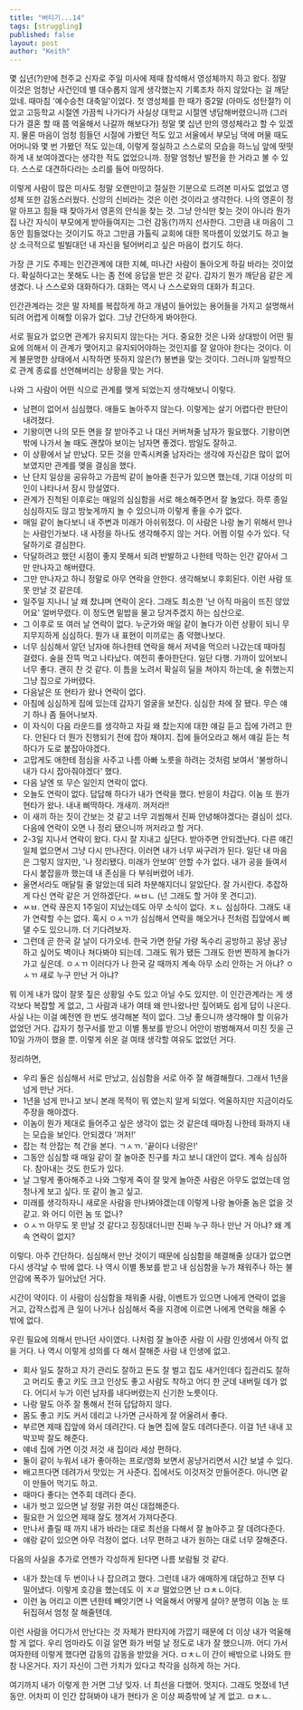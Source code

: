 ```yaml
---
title: "버티기...14"
tags: [struggling]
published: false
layout: post
author: "Keith"
---
```


몇 십년(?)만에 천주교 신자로 주일 미사에 제때 참석해서 영성체까지 하고 왔다. 정말 이것은 엄청난 사건인데 별 대수롭지 않게 생각했는지 기록조차 하지 않았다는 걸 깨닫았네. 때마침 '예수승천 대축일'이었다. 첫 영성체를 한 때가 중2말 (아마도 성탄절?) 이었고 고등학교 시절엔 가끔씩 나가다가 사실상 대학교 시절엔 냉담해버렸으니까 (그러다가 결혼 할 때 쯤 억울해서 나갈까 해보다가) 정말 몇 십년 만의 영성체라고 할 수 있겠지. 물론 마음이 엄청 힘들던 시절에 가봤던 적도 있고 서울에서 부모님 댁에 머물 때도 어머니와 몇 번 가봤던 적도 있는데, 이렇게 절실하고 스스로의 모습을 하느님 앞에 떳떳하게 내 보여야겠다는 생각한 적도 없었으니까. 정말 엄청난 발전을 한 거라고 볼 수 있다. 스스로 대견하다라는 소리를 들어 마땅하다.

이렇게 사람이 많은 미사도 정말 오랜만이고 절실한 기분으로 드려본 미사도 없었고 영성체 또한 감동스러웠다. 신앙의 신비라는 것은 이런 것이라고 생각한다. 나의 영혼이 정말 아프고 힘들 때 찾아가서 영혼의 안식을 찾는 것. 그냥 안식만 찾는 것이 아니라 뭔가 집 나간 자식이 부모에게 받아들여지는 그런 감동(?)까지 선사한다. 그만큼 내 마음이 그동안 힘들었다는 것이기도 하고 그만큼 가톨릭 교회에 대한 목마름이 있었기도 하고 늘상 소극적으로 빌빌대던 내 자신을 털어버리고 싶은 마음이 컸기도 하다.

가장 큰 기도 주제는 인간관계에 대한 지혜, 떠나간 사람이 돌아오게 하길 바라는 것이었다. 확실하다고는 못해도 나는 좀 전에 응답을 받은 것 같다. 갑자기 뭔가 깨닫음 같은 게 생겼다. 나 스스로와 대화하다가. 대화는 역시 나 스스로와의 대화가 최고다.

인간관계라는 것은 말 자체를 복잡하게 하고 개념이 들어있는 용어들을 가지고 설명해서 되려 어렵게 이해할 이유가 없다. 그냥 간단하게 봐야한다.

서로 필요가 없으면 관계가 유지되지 않는다는 거다. 중요한 것은 나와 상대방이 어떤 필요에 의해서 이 관계가 맺어지고 유지되어야하는 것인지를 잘 알아야 한다는 것이다. 이게 불문명한 상태에서 시작하면 뜻하지 않은(?) 봉변을 맞는 것이다. 그러니까 일방적으로 관계 종료를 선언해버리는 상황을 맞는 거다.

나와 그 사람이 어떤 식으로 관계를 맺게 되었는지 생각해보니 이렇다.
- 남편이 없어서 심심했다. 애들도 놀아주지 않는다. 이렇게는 살기 어렵다란 판단이 내려졌다.
- 기왕이면 나의 모든 면을 잘 받아주고 나 대신 커버쳐줄 남자가 필요했다. 기왕이면 밖에 나가서 놀 때도 괜찮아 보이는 남자면 좋겠다. 밤일도 잘하고.
- 이 상황에서 날 만났다. 모든 것을 만족시켜줄 남자라는 생각에 자신감은 많이 없어보였지만 관계를 맺을 결심을 했다.
- 난 단지 일상을 공유하고 가끔씩 같이 놀아줄 친구가 있으면 했는데, 기대 이상의 미인이 나타나서 잠시 망설였다. 
- 관계가 진척된 이후로는 매일의 심심함을 서로 해소해주면서 잘 놀았다. 하루 종일 심심하지도 않고 밤늦게까지 놀 수 있으니까 이렇게 좋을 수가 없다. 
- 매일 같이 놀다보니 내 주변과 미래가 아쉬워졌다. 이 사람은 나랑 놀기 위해서 만나는 사람인가보다. 내 사정을 하나도 생각해주지 않는 거다. 어쩜 이럴 수가 있다. 닥달하기로 결심한다.
- 닥달하려고 했던 시점이 좋지 못해서 되려 반발하고 나한테 막하는 인간 같아서 그만 만나자고 해버렸다. 
- 그만 만나자고 하니 정말로 아무 연락을 안한다. 생각해보니 후회된다. 이런 사람 또 못 만날 것 같은데.
- 일주일 지나니 날 왜 찼냐며 연락이 온다. 그래도 최소한 '난 아직 마음이 뜨진 않았어요' 얼버무렸다. 이 정도면 밑밥을 물고 당겨주겠지 하는 심산으로.
- 그 이후로 또 여러 날 연락이 없다. 누군가와 매일 같이 놀다가 이런 상황이 되니 무지무지하게 심심하다. 뭔가 내 표현이 미끼로는 좀 약했나보다.
- 너무 심심해서 알던 남자애 하나한테 연락을 해서 저녁을 먹으러 나갔는데 때마침 걸렸다. 술을 잔뜩 먹고 나타났다. 여전히 좋아한단다. 일단 다행. 가까이 있어보니 너무 좋다. 괜히 찬 것 같다. 이 틈을 노려서 확실히 딜을 쳐야지 하는데, 술 취했는지 그냥 집으로 가버렸다.
- 다음날은 또 현타가 왔나 연락이 없다. 
- 아침에 심심하게 집에 있는데 갑자기 얼굴을 보잔다. 심심한 차에 잘 됐다. 무슨 얘기 하나 좀 들어나보자.
- 이 자식이 다음 라운드를 생각하고 자길 왜 찼는지에 대한 얘길 듣고 집에 가려고 한다. 안된다 더 뭔가 진행되기 전에 잡아 채야지. 집에 들어오라고 해서 얘길 듣는 척 하다가 도로 붙잡아야겠다.
- 고맙게도 애한테 점심을 사주고 나름 아빠 노릇을 하려는 것처럼 보여서 '불쌍하니 내가 다시 잡아줘야겠다' 했다.
- 다음 날엔 또 무슨 일인지 연락이 없다.
- 오늘도 연락이 없다. 답답해 하다가 내가 연락을 했다. 반응이 차갑다. 이놈 또 뭔가 현타가 왔나. 내내 삐딱하다. 개새끼. 꺼저라!!
- 이 새끼 하는 짓이 간보는 것 같고 너무 괴씸해서 진짜 안녕해야겠다는 결심이 섰다. 다음에 연락이 오면 나 정리 됐으니까 꺼저라고 할 거다.
- 2-3일 지나서 연락이 왔다. 다시 잘 지내고 싶단다. 받아주면 안되겠냔다. 다른 얘긴 일체 없으면서 그냥 다시 만나잔다. 이러면 내가 너무 싸구려가 된다. 일단 내 마음은 그렇지 않지만, '나 정리됐다. 미래가 안보여' 안할 수가 없다. 내가 공을 들여서 다시 붙잡을까 했는데 내 존심을 다 부숴버렸어 네가.
- 울면서라도 매달릴 줄 알았는데 되려 차분해지더니 알았단다. 잘 가시란다. 추잡하게 다신 연락 같은 거 안하겠단다. ㅆㅂㄴ (넌 그래도 할 거야 못 견디고).
- ㅆㅂ. 연락 끊은지 1주일이 지났는데도 아무 소식이 없다. ㅈㄴ 심심하다. 그래도 내가 연락할 수는 없다. 혹시 ㅇㅅㄲ가 심심해서 연락을 해오거나 전처럼 집앞에서 삐댈 수도 있으니까. 더 기다려보자. 
- 그런데 곧 한국 갈 날이 다가오네. 한국 가면 한달 가량 독수리 공방하고 꽁냥 꽁냥 하고 싶어도 벽이나 쳐다봐야 되는데. 그래도 뭐가 됐든 그래도 한번 찐하게 놀다가 가고 싶은데. ㅇㅅㄲ 이러다가 나 한국 갈 때까지 계속 아무 소리 안하는 거 아냐? ㅇㅅㄲ 새로 누구 만난 거 아냐?

뭐 이게 내가 많이 잘못 짚은 상황일 수도 있고 아닐 수도 있지만. 이 인간관계라는 게 생각보다 복잡할 게 없고, 그 사람과 내가 여태 왜 만나왔나만 짚어봐도 쉽게 답이 나온다. 사실 나는 이걸 예전엔 한 번도 생각해본 적이 없다. 그냥 좋으니까 생각해야 할 이유가 없었던 거다. 갑자기 청구서를 받고 이별 통보를 받으니 어안이 벙벙해져서 미친 짓을 근 10일 가까이 했을 뿐. 이렇게 쉬운 걸 여태 생각할 여유도 없었던 거다.

정리하면,
- 우리 둘은 심심해서 서로 만났고, 심심함을 서로 아주 잘 해결해줬다. 그래서 1년을 넘게 만난 거다.
- 1년을 넘게 만나고 보니 본래 목적이 뭐 였는지 알게 되었다. 억울하지만 지금이라도 주장을 해야겠다.
- 이놈이 뭔가 제대로 들어주고 싶은 생각이 없는 것 같은데 때마침 나한테 화까지 내는 모습을 보인다. 안되겠다 '꺼저!'
- 잡는 척 안잡는 척 간을 본다. ㄱㅅㄲ. '끝이다 너랑은!'
- 그동안 심심할 때 매일 같이 잘 놀아준 친구를 차고 보니 대안이 없다. 계속 심심하다. 참아내는 것도 한도가 있다.
- 날 그렇게 좋아해주고 나와 그렇게 죽이 잘 맞게 놀아준 사람은 아무도 없었는데 엄청나게 보고 싶다. 또 같이 놀고 싶고.
- 미래를 생각하자니 새로운 사람을 만나봐야겠는데 이렇게 나랑 놀아줄 놈은 없을 것 같고. 와 어디 이런 놈 또 없나?
- ㅇㅅㄲ 아무도 못 만날 것 같다고 징징대더니만 진짜 누구 하나 만난 거 아냐? 왜 계속 연락이 없지?

이렇다. 아주 간단하다. 심심해서 만난 것이기 때문에 심심함을 해결해줄 상대가 없으면 다시 생각날 수 밖에 없다. 나 역시 이별 통보를 받고 내 심심함을 누가 채워주나 하는 불안감에 폭주가 일어났던 거다. 

시간이 약이다. 이 사람이 심심함을 채워줄 사람, 이벤트가 있으면 나에게 연락이 없을 거고, 갑작스럽게 큰 일이 나거나 심심해서 죽을 지경에 이르면 나에게 연락을 해올 수 밖에 없다. 

우린 필요에 의해서 만나던 사이였다. 나처럼 잘 놀아준 사람 이 사람 인생에서 아직 없을 거다. 나 역시 이렇게 성의를 다 해서 잘해준 사람 내 인생에 없고. 

- 회사 일도 잘하고 자기 관리도 잘하고 돈도 잘 벌고 집도 새거인데다 집관리도 잘하고 머리도 좋고 키도 크고 인상도 좋고 사람도 착하고 어디 한 군데 내버릴 데가 없다. 어디서 누가 이런 남자를 내다버렸는지 신기한 노릇이다.
- 나랑 말도 아주 잘 통해서 전혀 답답하지 않다. 
- 몸도 좋고 키도 커서 데리고 나가면 근사하게 잘 어울려서 좋다.
- 부르면 제때 집앞에 와서 데려간다. 다 놀면 집에 잘도 데려다준다. 이걸 1년 내내 꼬박꼬박 잘도 해준다.
- 얘네 집에 가면 이것 저것 새 집이라 세상 편하다.
- 둘이 같이 누워서 내가 좋아하는 프로/영화 보면서 꽁냥거리면서 시간 보낼 수 있다.
- 배고프다면 데려가서 맛있는 거 사준다. 집에서도 이것저것 만들어준다. 아니면 같이 만들어 먹기도 하고.
- 때마다 좋다는 연주회 데려다 준다.
- 내가 벗고 있으면 날 정말 귀한 여신 대접해준다.
- 필요한 거 있으면 제때 잘도 챙겨서 가져다준다. 
- 만나서 졸릴 때 까지 내가 바라는 대로 최선을 다해서 잘 놀아주고 잘 데려다준다.
- 얘랑 같이 있으면 아무 걱정이 없다. 너무 편하고 내가 원하는 대로 너무 잘해준다.

다음의 사실을 추가로 언젠가 각성하게 된다면 나름 보람될 것 같다.

- 내가 찼는데 두 번이나 나 잡으려고 했다. 그런데 내가 애매하게 대답하고 전부 다 밀어냈다. 이렇게 호강을 했는데도 이 ㅈㄹ 떨었으면 난 ㅁㅊㄴ이다.
- 이런 놈 어리고 이쁜 년한테 빼앗기면 나 억울해서 어떻게 살아? 분명히 이놈 눈 또 뒤집혀서 엄청 잘 해줄텐데.

이런 사람을 어디가서 만난다는 것 자체가 판타지에 가깝기 때문에 더 이상 내가 억울해 할 게 없다. 우리 엄마라도 이걸 알면 화가 버럴 날 정도로 내가 잘 했으니까. 어디 가서 여자한테 이렇게 했다면 감동의 감동을 받았을 거다. ㅁㅊㄴ이 간이 배밖으로 나와도 한참 나온거다. 자기 자신이 그런 가치가 있다고 착각을 심하게 하는 거다.

여기까지 내가 이렇게 한 거면 그냥 잊자. 너 최선을 다했어. 멋지다. 그래도 멋졌네 1년 동안. 어차피 이 인간 잡혀봐야 내가 현타가 온 이상 짜증밖에 날 게 없고. ㅁㅊㄴ.